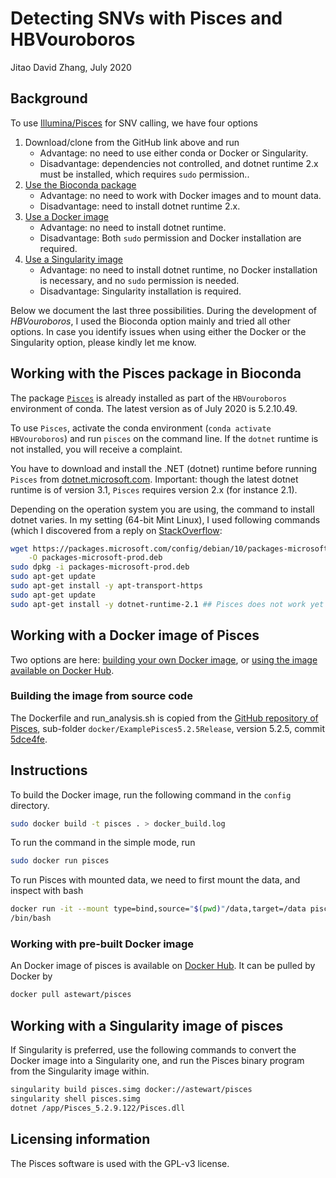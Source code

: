 Detecting SNVs with Pisces and HBVouroboros
=====
Jitao David Zhang, July 2020

## Background

To use [Illumina/Pisces](https://github.com/Illumina/Pisces/) for SNV calling, we have four options

1. Download/clone from the GitHub link above and run
   * Advantage: no need to use either conda or Docker or Singularity.
   * Disadvantage: dependencies not controlled, and dotnet runtime 2.x must be
       installed, which requires `sudo` permission..
1. [Use the Bioconda package](#working-with-the-pisces-package-in-bioconda)
   * Advantage: no need to work with Docker images and to mount data.
   * Disadvantage: need to install dotnet runtime 2.x.
1. [Use a Docker image](#working-with-a-docker-image-of-pisces)
   * Advantage: no need to install dotnet runtime.
   * Disadvantage: Both `sudo` permission and Docker installation are required.
1. [Use a Singularity image](#working-with-a-singularity-image-of-pisces)
   * Advantage: no need to install dotnet runtime, no Docker installation is
       necessary, and no `sudo` permission is needed.
   * Disadvantage: Singularity installation is required.

Below we document the last three possibilities. During the development of
*HBVouroboros*, I used the Bioconda option mainly and tried all other options. In case you identify issues when
using either the Docker or the Singularity option, please kindly let me know.

## Working with the Pisces package in Bioconda

The package [`Pisces`](https://anaconda.org/bioconda/pisces) is already
installed as part of the `HBVouroboros` environment of conda. The latest version
as of July 2020 is 5.2.10.49.

To use `Pisces`, activate the conda environment (`conda activate HBVouroboros`)
and run `pisces` on the command line. If the `dotnet` runtime is not installed,
you will receive a complaint.

You have to download and install the .NET (dotnet) runtime before running
`Pisces` from [dotnet.microsoft.com](https://dotnet.microsoft.com/download).
Important: though the latest dotnet runtime is of version 3.1, `Pisces` requires
version 2.x (for instance 2.1).

Depending on the operation system you are using, the command to install dotnet
varies. In my setting (64-bit Mint Linux), I used following commands (which I
discovered from a reply on
[StackOverflow](https://stackoverflow.com/questions/52737293/install-dotnet-core-on-linux-mint-19):

```bash
wget https://packages.microsoft.com/config/debian/10/packages-microsoft-prod.deb \
    -O packages-microsoft-prod.deb
sudo dpkg -i packages-microsoft-prod.deb
sudo apt-get update
sudo apt-get install -y apt-transport-https
sudo apt-get update
sudo apt-get install -y dotnet-runtime-2.1 ## Pisces does not work yet with 3.1
```

## Working with a Docker image of Pisces

Two options are here: [building your own Docker
image](#building-the-image-from-source-code), or [using the image available on
Docker Hub](#working-with-pre-built-Docker-image).

### Building the image from source code

The Dockerfile and run_analysis.sh is copied from the [GitHub repository of
Pisces](https://github.com/Illumina/Pisces/tree/master/docker/ExamplePiscesPaperAnalysis),
sub-folder `docker/ExamplePisces5.2.5Release`, version 5.2.5, commit
[5dce4fe](https://github.com/Illumina/Pisces/commit/5dce4fe7d1dc4603ca35affe258cbce14cf4ae1c).

## Instructions

To build the Docker image, run the following command in the `config` directory.

```bash
sudo docker build -t pisces . > docker_build.log
```

To run the command in the simple mode, run

```bash
sudo docker run pisces
```

To run Pisces with mounted data, we need to first mount the data, and inspect
with bash

```bash
docker run -it --mount type=bind,source="$(pwd)"/data,target=/data pisces
/bin/bash
```

### Working with pre-built Docker image

An Docker image of pisces is available on [Docker
Hub](https://hub.docker.com/r/astewart/pisces). It can be pulled by Docker by

```bash
docker pull astewart/pisces
```

## Working with a Singularity image of pisces

If Singularity is preferred, use the following commands to convert the Docker
image into a Singularity one, and run the Pisces binary program from the
Singularity image within.

```bash
singularity build pisces.simg docker://astewart/pisces
singularity shell pisces.simg
dotnet /app/Pisces_5.2.9.122/Pisces.dll
```

## Licensing information

The Pisces software is used with the GPL-v3 license.
